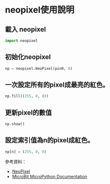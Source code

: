 # neopixel使用說明

## 載入 neopixel

```python
import neopixel
```

## 初始化neopixel

```python
np = neopixel.NeoPixel(pin0, 8)
```

## 一次設定所有的pixel成最亮的紅色。
```python
np.fill((255, 0, 0))
```

## 更新pixel的數值
```python
np.show()
```

## 設定索引值為n的pixel成紅色。

```python
np[n] = (255, 0, 0)
```

參考資料：

* [NeoPixel](https://microbit-micropython.readthedocs.io/en/v1.1.1/neopixel.html)
* [MicroBit MicroPython Documentation](https://microbit-micropython.readthedocs.io/en/v1.1.1/index.html)
